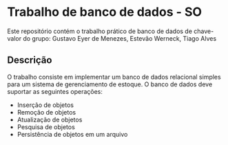 # Trabalho de banco de dados - SO

Este repositório contém o trabalho prático de banco de dados de chave-valor do grupo: Gustavo Eyer de Menezes, Estevão Werneck, Tiago Alves 

## Descrição

O trabalho consiste em implementar um banco de dados relacional simples para um sistema de gerenciamento de estoque. O banco de dados deve suportar as seguintes operações:

* Inserção de objetos
* Remoção de objetos
* Atualização de objetos
* Pesquisa de objetos
* Persistência de objetos em um arquivo


